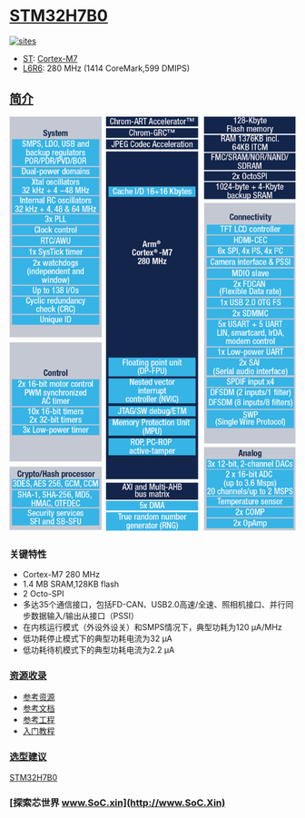 ﻿# [STM32H7B0](https://github.com/SoCXin/STM32H7B0)

[![sites](http://182.61.61.133/link/resources/SoC.png)](http://www.SoC.Xin)

* [ST](https://www.st.com/zh/): [Cortex-M7](https://github.com/SoCXin/Cortex)
* [L6R6](https://github.com/SoCXin/Level): 280 MHz (1414 CoreMark,599 DMIPS)

## [简介](https://github.com/SoCXin/STM32H7B0/wiki)

[![sites](docs/stm32h7b0.jpg)](https://www.st.com/zh/microcontrollers-microprocessors/stm32h7b0-value-line.html)

### 关键特性

* Cortex-M7 280 MHz
* 1.4 MB SRAM,128KB flash
* 2 Octo-SPI
* 多达35个通信接口，包括FD-CAN、USB2.0高速/全速、照相机接口、并行同步数据输入/输出从接口（PSSI）
* 在内核运行模式（外设外设关）和SMPS情况下，典型功耗为120 µA/MHz
* 低功耗停止模式下的典型功耗电流为32 µA
* 低功耗待机模式下的典型功耗电流为2.2 µA


### [资源收录](https://github.com/SoCXin)

* [参考资源](src/)
* [参考文档](docs/)
* [参考工程](project/)
* [入门教程](https://docs.soc.xin/STM32H7B0)

### [选型建议](https://github.com/SoCXin)

[STM32H7B0](https://github.com/SoCXin/STM32H7B0)


### [探索芯世界 www.SoC.xin](http://www.SoC.Xin)
